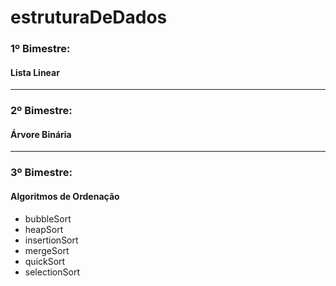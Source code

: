 # estruturaDeDados

### 1º Bimestre:
#### Lista Linear

-----

### 2º Bimestre:
#### Árvore Binária

----

### 3º Bimestre:
#### Algoritmos de Ordenação
* bubbleSort
* heapSort
* insertionSort
* mergeSort
* quickSort
* selectionSort

